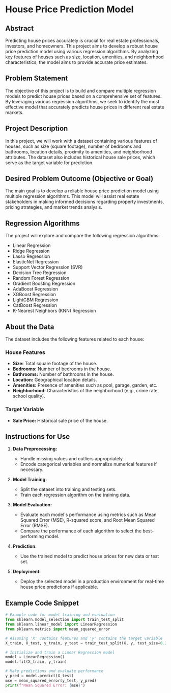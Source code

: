 # House Price Prediction Model

## Abstract
Predicting house prices accurately is crucial for real estate professionals, investors, and homeowners. This project aims to develop a robust house price prediction model using various regression algorithms. By analyzing key features of houses such as size, location, amenities, and neighborhood characteristics, the model aims to provide accurate price estimates.

## Problem Statement
The objective of this project is to build and compare multiple regression models to predict house prices based on a comprehensive set of features. By leveraging various regression algorithms, we seek to identify the most effective model that accurately predicts house prices in different real estate markets.

## Project Description
In this project, we will work with a dataset containing various features of houses, such as size (square footage), number of bedrooms and bathrooms, location details, proximity to amenities, and neighborhood attributes. The dataset also includes historical house sale prices, which serve as the target variable for prediction.

## Desired Problem Outcome (Objective or Goal)
The main goal is to develop a reliable house price prediction model using multiple regression algorithms. This model will assist real estate stakeholders in making informed decisions regarding property investments, pricing strategies, and market trends analysis.

## Regression Algorithms
The project will explore and compare the following regression algorithms:
- Linear Regression
- Ridge Regression
- Lasso Regression
- ElasticNet Regression
- Support Vector Regression (SVR)
- Decision Tree Regression
- Random Forest Regression
- Gradient Boosting Regression
- AdaBoost Regression
- XGBoost Regression
- LightGBM Regression
- CatBoost Regression
- K-Nearest Neighbors (KNN) Regression

## About the Data
The dataset includes the following features related to each house:

### House Features
- **Size:** Total square footage of the house.
- **Bedrooms:** Number of bedrooms in the house.
- **Bathrooms:** Number of bathrooms in the house.
- **Location:** Geographical location details.
- **Amenities:** Presence of amenities such as pool, garage, garden, etc.
- **Neighborhood:** Characteristics of the neighborhood (e.g., crime rate, school quality).

### Target Variable
- **Sale Price:** Historical sale price of the house.

## Instructions for Use
1. **Data Preprocessing:**
   - Handle missing values and outliers appropriately.
   - Encode categorical variables and normalize numerical features if necessary.

2. **Model Training:**
   - Split the dataset into training and testing sets.
   - Train each regression algorithm on the training data.

3. **Model Evaluation:**
   - Evaluate each model's performance using metrics such as Mean Squared Error (MSE), R-squared score, and Root Mean Squared Error (RMSE).
   - Compare the performance of each algorithm to select the best-performing model.

4. **Prediction:**
   - Use the trained model to predict house prices for new data or test set.

5. **Deployment:**
   - Deploy the selected model in a production environment for real-time house price predictions if applicable.

## Example Code Snippet

```python
# Example code for model training and evaluation
from sklearn.model_selection import train_test_split
from sklearn.linear_model import LinearRegression
from sklearn.metrics import mean_squared_error

# Assuming 'X' contains features and 'y' contains the target variable 'Sale Price'
X_train, X_test, y_train, y_test = train_test_split(X, y, test_size=0.2, random_state=42)

# Initialize and train a Linear Regression model
model = LinearRegression()
model.fit(X_train, y_train)

# Make predictions and evaluate performance
y_pred = model.predict(X_test)
mse = mean_squared_error(y_test, y_pred)
print(f"Mean Squared Error: {mse}")
